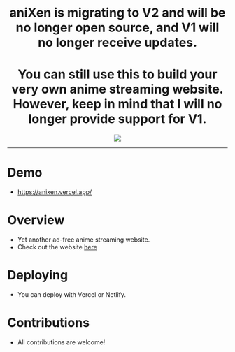 <div align="center">

# aniXen is migrating to V2 and will be no longer open source, and V1 will no longer receive updates.
# You can still use this to build your very own anime streaming website. However, keep in mind that I will no longer provide support for V1.

</div>

<p align="center">
  <img src="https://github.com/g0T-h/anixen/blob/main/public/FNLogo.png">
</p>

---
# Demo
- https://anixen.vercel.app/

# Overview
- Yet another ad-free anime streaming website.
- Check out the website [here](https://anixen-v2.vercel.app/)

# Deploying
- You can deploy with Vercel or Netlify.

# Contributions
- All contributions are welcome!

